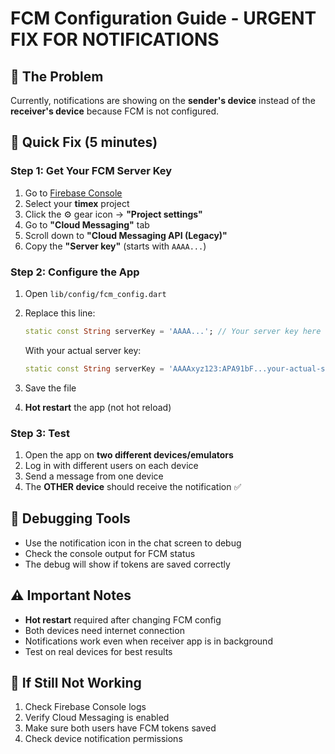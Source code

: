 # FCM Configuration Guide - URGENT FIX FOR NOTIFICATIONS

## 🚨 The Problem
Currently, notifications are showing on the **sender's device** instead of the **receiver's device** because FCM is not configured.

## 🚀 Quick Fix (5 minutes)

### Step 1: Get Your FCM Server Key
1. Go to [Firebase Console](https://console.firebase.google.com)
2. Select your **timex** project
3. Click the ⚙️ gear icon → **"Project settings"**
4. Go to **"Cloud Messaging"** tab
5. Scroll down to **"Cloud Messaging API (Legacy)"**
6. Copy the **"Server key"** (starts with `AAAA...`)

### Step 2: Configure the App
1. Open `lib/config/fcm_config.dart`
2. Replace this line:
   ```dart
   static const String serverKey = 'AAAA...'; // Your server key here
   ```
   
   With your actual server key:
   ```dart
   static const String serverKey = 'AAAAxyz123:APA91bF...your-actual-server-key-here';
   ```

3. Save the file
4. **Hot restart** the app (not hot reload)

### Step 3: Test
1. Open the app on **two different devices/emulators**
2. Log in with different users on each device
3. Send a message from one device
4. The **OTHER device** should receive the notification ✅

## 🧪 Debugging Tools
- Use the notification icon in the chat screen to debug
- Check the console output for FCM status
- The debug will show if tokens are saved correctly

## ⚠️ Important Notes
- **Hot restart** required after changing FCM config
- Both devices need internet connection
- Notifications work even when receiver app is in background
- Test on real devices for best results

## 🔧 If Still Not Working
1. Check Firebase Console logs
2. Verify Cloud Messaging is enabled
3. Make sure both users have FCM tokens saved
4. Check device notification permissions
